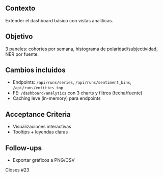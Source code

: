 ## Contexto
Extender el dashboard básico con vistas analíticas.

## Objetivo
3 paneles: cohortes por semana, histograma de polaridad/subjectividad, NER por fuente.

## Cambios incluidos
- Endpoints: `/api/runs/series`, `/api/runs/sentiment_bins`, `/api/runs/entities_top`
- FE: `/dashboard/analytics` con 3 charts y filtros (fecha/fuente)
- Caching leve (in-memory) para endpoints

## Acceptance Criteria
- Visualizaciones interactivas
- Tooltips + leyendas claras

## Follow-ups
- Exportar gráficos a PNG/CSV

Closes #23
